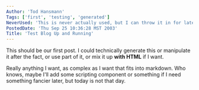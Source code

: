 ```yaml
---
Author: 'Tod Hansmann'
Tags: ['first', 'testing', 'generated']
NeverUsed: 'This is never actually used, but I can throw it in for later use if I want'
PostedDate: 'Thu Sep 25 10:36:28 MST 2003'
Title: 'Test Blog Up and Running'
---
```

This should be our first post.  I could technically generate this or manipulate it after the fact, or use part of it, or mix it up <b>with HTML</b> if I want.

Really anything I want, as complex as I want that fits into markdown. Who knows, maybe I'll add some scripting component or something if I need something fancier later, but today is not that day.
